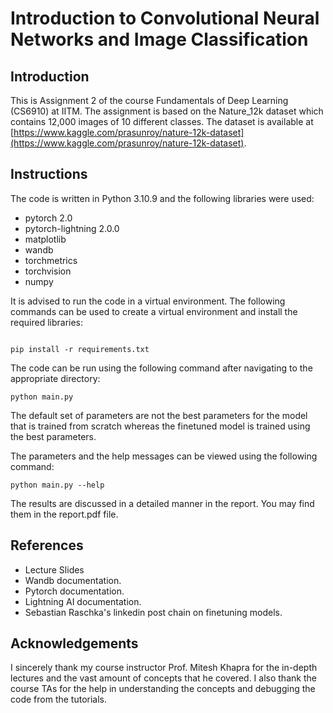 # Introduction to Convolutional Neural Networks and Image Classification

## Introduction

This is Assignment 2 of the course Fundamentals of Deep Learning (CS6910) at IITM. The assignment is based on the Nature_12k dataset which contains 12,000 images of 10 different classes. The dataset is available at [https://www.kaggle.com/prasunroy/nature-12k-dataset](https://www.kaggle.com/prasunroy/nature-12k-dataset).

## Instructions

The code is written in Python 3.10.9 and the following libraries were used:
 - pytorch 2.0
 - pytorch-lightning 2.0.0
 - matplotlib
 - wandb
 - torchmetrics
 - torchvision
 - numpy

It is advised to run the code in a virtual environment. The following commands can be used to create a virtual environment and install the required libraries:
```

pip install -r requirements.txt

```

The code can be run using the following command after navigating to the appropriate directory:
```
python main.py
```

The default set of parameters are not the best parameters for the model that is trained from scratch whereas the finetuned model is trained using the best parameters.

The parameters and the help messages can be viewed using the following command:
```
python main.py --help
```

The results are discussed in a detailed manner in the report. You may find them in the report.pdf file.

## References

- Lecture Slides
- Wandb documentation.
- Pytorch documentation.
- Lightning AI documentation.
- Sebastian Raschka's linkedin post chain on finetuning models.

## Acknowledgements

I sincerely thank my course instructor Prof. Mitesh Khapra for the in-depth lectures and the vast amount of concepts that he covered. I also thank the course TAs for the help in understanding the concepts and debugging the code from the tutorials.